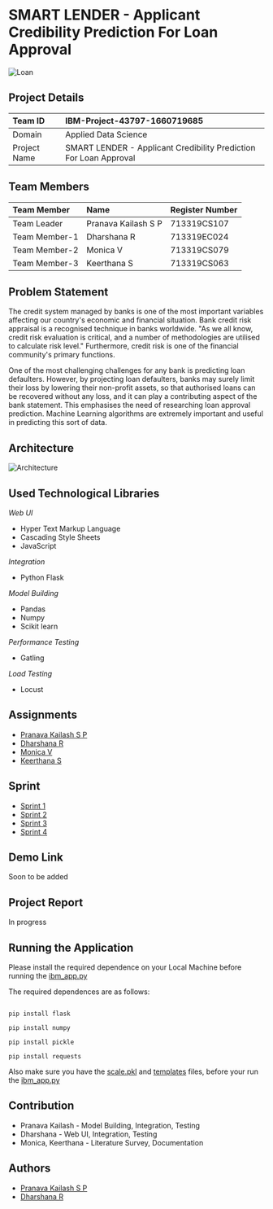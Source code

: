 # SMART LENDER - Applicant Credibility Prediction For Loan Approval

![Loan](https://thumbor.forbes.com/thumbor/fit-in/900x510/https://www.forbes.com/advisor/wp-content/uploads/2019/08/gettyimages-1050881944-612x612-e1565718161876.jpg)

## Project Details

| Team ID | IBM-Project-43797-1660719685  |
| :-------- | :------- | 
| Domain | Applied Data Science  |
| Project Name | SMART LENDER - Applicant Credibility Prediction For Loan Approval  |

## Team Members

| Team Member | Name    | Register Number |
| :-------- | :------- | :------------------------- |
| Team Leader | Pranava Kailash S P | 713319CS107 |
| Team Member-1 | Dharshana R | 713319EC024 |
| Team Member-2 | Monica V | 713319CS079 |
| Team Member-3 | Keerthana S | 713319CS063 |

## Problem Statement

The credit system managed by banks is one of the most important variables affecting our country's economic and financial situation. Bank credit risk appraisal is a recognised technique in banks worldwide. "As we all know, credit risk evaluation is critical, and a number of methodologies are utilised to calculate risk level." Furthermore, credit risk is one of the financial community's primary functions.

One of the most challenging challenges for any bank is predicting loan defaulters. However, by projecting loan defaulters, banks may surely limit their loss by lowering their non-profit assets, so that authorised loans can be recovered without any loss, and it can play a contributing aspect of the bank statement. This emphasises the need of researching loan approval prediction. Machine Learning algorithms are extremely important and useful in predicting this sort of data.

## Architecture

![Architecture](https://cdn.discordapp.com/attachments/990646743483957248/1036888242160668692/Architechture.jpg)


## Used Technological Libraries

*Web UI*

- Hyper Text Markup Language
- Cascading Style Sheets
- JavaScript 

*Integration*

- Python Flask

*Model Building*

- Pandas
- Numpy
- Scikit learn

*Performance Testing*

- Gatling

*Load Testing*

- Locust

## Assignments

- [Pranava Kailash S P](https://github.com/IBM-EPBL/IBM-Project-43797-1660719685/tree/main/Assignments/Team%20Lead%20-%20Pranava%20Kailash)
- [Dharshana R](https://github.com/IBM-EPBL/IBM-Project-43797-1660719685/tree/main/Assignments/Team%20Member%201%20-%20Dharshana)
- [Monica V](https://github.com/IBM-EPBL/IBM-Project-43797-1660719685/tree/main/Assignments/Team%20Member%202%20%20-%20Monica)
- [Keerthana S](https://github.com/IBM-EPBL/IBM-Project-43797-1660719685/tree/main/Assignments/Team%20Member%203%20-%20Keerthana)

## Sprint

- [Sprint 1](https://github.com/IBM-EPBL/IBM-Project-43797-1660719685/tree/main/Project%20Development%20Phase/Sprint%201)
- [Sprint 2](https://github.com/IBM-EPBL/IBM-Project-43797-1660719685/tree/main/Project%20Development%20Phase/Sprint%202)
- [Sprint 3](https://github.com/IBM-EPBL/IBM-Project-43797-1660719685/tree/main/Project%20Development%20Phase/Sprint%203)
- [Sprint 4](https://github.com/IBM-EPBL/IBM-Project-43797-1660719685/tree/main/Project%20Development%20Phase/Sprint%204)

## Demo Link

Soon to be added

## Project Report

In progress

## Running the Application

Please install the required dependence on your Local Machine before running the [ibm_app.py](https://github.com/IBM-EPBL/IBM-Project-43797-1660719685/blob/main/Project%20Development%20Phase/Sprint%204/ibm_app.py)

The required dependences are as follows:
```

pip install flask

pip install numpy 

pip install pickle

pip install requests
```

Also make sure you have the [scale.pkl](https://github.com/IBM-EPBL/IBM-Project-43797-1660719685/blob/main/Project%20Development%20Phase/Sprint%204/scale.pkl) and [templates](https://github.com/IBM-EPBL/IBM-Project-43797-1660719685/tree/main/Project%20Development%20Phase/Sprint%204/templates) files, before your run the [ibm_app.py](https://github.com/IBM-EPBL/IBM-Project-43797-1660719685/blob/main/Project%20Development%20Phase/Sprint%204/ibm_app.py)


## Contribution

- Pranava Kailash - Model Building, Integration, Testing
- Dharshana - Web UI, Integration, Testing
- Monica, Keerthana - Literature Survey, Documentation

## Authors

- [Pranava Kailash S P](https://github.com/ripperpk)
- [Dharshana R](https://github.com/Dharshana-R)
